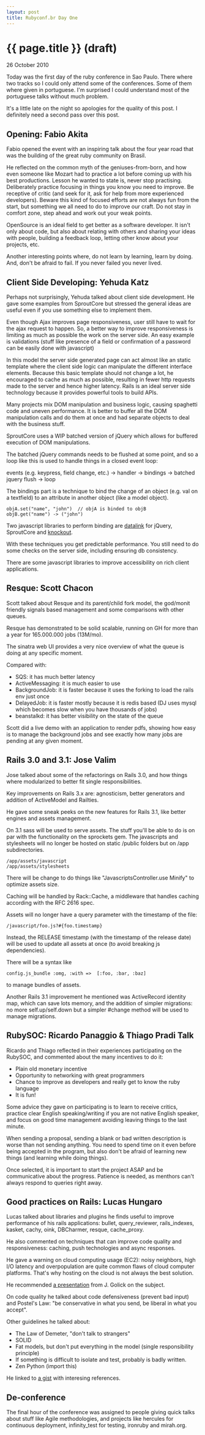 ```yaml
---
layout: post
title: Rubyconf.br Day One
---
```


{{ page.title }} (<strong>draft</strong>)
=========================================

<p class="meta">26 October 2010</p>

Today was the first day of the ruby conference in Sao Paulo. There where two
tracks so I could only attend some of the conferences. Some of them where given
in portuguese. I'm surprised I could understand most of the portuguese talks
without much problem.

It's a little late on the night so apologies for the quality of this post. I
definitely need a second pass over this post.

Opening: Fabio Akita
--------------------

Fabio opened the event with an inspiring talk about the four year road that was
the building of the great ruby community on Brasil.

He reflected on the common myth of the geniuses-from-born, and how even someone
like Mozart had to practice a lot before coming up with his best productions.
Lesson he wanted to state is, never stop practising. Deliberately practice
focusing in things you know you need to improve. Be receptive of critic (and
seek for it, ask for help from more experienced developers). Beware this
kind of focused efforts are not always fun from the start, but something we all
need to do to improve our craft. Do not stay in comfort zone, step ahead and
work out your weak points.

OpenSource is an ideal field to get better as a software developer. It isn't
only about code, but also about relating with others and sharing your ideas
with people, building a feedback loop, letting other know about your projects,
etc.

Another interesting points where, do not learn by learning, learn by doing.
And, don't be afraid to fail. If you never failed you never lived.

Client Side Developing: Yehuda Katz
-----------------------------------

Perhaps not surprisingly, Yehuda talked about client side development. He gave
some examples from SproutCore but stressed the general ideas are useful even if
you use something else to implement them.

Even though Ajax improves page responsiveness, user still have to wait for the
ajax request to happen. So, a better way to improve responsiveness is limiting
as much as possible the work on the server side. An easy example is validations
(stuff like presence of a field or confirmation of a password can be easily
done with javascript)

In this model the server side generated page can act almost like an static
template where the client side logic can manipulate the different interface
elements. Because this basic template should not change a lot, he encouraged to
cache as much as possible, resulting in fewer http requests made to the server
and hence higher latency. Rails is an ideal server side technology because it
provides powerful tools to build APIs.

Many projects mix DOM manipulation and business logic, causing spaghetti code
and uneven performance. It is better to buffer all the DOM manipulation calls
and do them at once and had separate objects to deal with the business stuff.

SproutCore uses a WIP batched version of jQuery which allows for buffered
execution of DOM manipulations.

The batched jQuery commands needs to be flushed at some point, and so a loop
like this is used to handle things in a closed event loop:

events (e.g. keypress, field change, etc.) -> handler -> bindings -> batched jquery flush -> loop

The bindings part is a technique to bind the change of an object (e.g. val on a textfield) to an
attribute in another object (like a model object).

    objA.set("name", "john")  // objA is binded to objB
    objB.get("name") -> ("john")

Two javascript libraries to perform binding are
[datalink](http://github.com/nje/jquery-datalink) for jQuery, SproutCore and
[knockout](http://knockoutjs.com/).

With these techniques you get predictable performance. You still need to do
some checks on the server side, including ensuring db consistency.

There are some javascript libraries to improve accessibility on rich client
applications.

Resque: Scott Chacon
--------------------

Scott talked about Resque and its parent/child fork model, the god/monit
friendly signals based management and some comparisons with other queues.

Resque has demonstrated to be solid scalable, running on GH for more than a
year for 165.000.000 jobs (13M/mo).

The sinatra web UI provides a very nice overview of what the queue is doing at
any specific moment.

Compared with:

* SQS: it has much better latency
* ActiveMessaging: it is much easier to use
* BackgroundJob: it is faster because it uses the forking to load the rails env just once
* DelayedJob: it is faster mostly because it is redis based (DJ uses mysql which becomes slow when you have thousands of jobs)
* beanstalkd: it has better visibility on the state of the queue

Scott did a live demo with an application to render pdfs, showing how easy is
to manage the background jobs and see exactly how many jobs are pending at any
given moment.

Rails 3.0 and 3.1: Jose Valim
-----------------------------

Jose talked about some of the refactorings on Rails 3.0, and how things where
modularized to better fit single responsibilities.

Key improvements on Rails 3.x are: agnosticism, better generators and addition
of ActiveModel and Railties.

He gave some sneak peeks on the new features for Rails 3.1, like better engines
and assets management.

On 3.1 sass will be used to serve assets. The stuff you'll be able to do is on
par with the functionality on the sprockets gem. The javascripts and stylesheets
will no longer be hosted on static /public folders but on /app subdirectories.

    /app/assets/javascript
    /app/assets/stylesheets

There will be change to do things like "JavascriptsController.use Minify" to
optimize assets size.

Caching will be handled by Rack::Cache, a middleware that handles caching
according with the RFC 2616 spec.

Assets will no longer have a query parameter with the timestamp of the file:

    /javascript/foo.js?#{foo.timestamp}

Instead, the RELEASE timestamp (with the timestamp of the release date) will be
used to update all assets at once (to avoid breaking js dependencies).

There will be a syntax like

    config.js_bundle :omg, :with =>  [:foo, :bar, :baz]

to manage bundles of assets.

Another Rails 3.1 improvement he mentioned was ActiveRecord identity map, which
can save lots memory, and the addition of simpler migrations: no more
self.up/self.down but a simpler #change method will be used to manage
migrations.

RubySOC: Ricardo Panaggio & Thiago Pradi Talk
---------------------------------------------

Ricardo and Thiago reflected in their experiences participating on the RubySOC,
and commented about the many incentives to do it:

* Plain old monetary incentive
* Opportunity to networking with great programmers
* Chance to improve as developers and really get to know the ruby language
* It is fun!

Some advice they gave on participating is to learn to receive critics, practice
clear English speaking/writing if you are not native English speaker, and focus
on good time management avoiding leaving things to the last minute.

When sending a proposal, sending a blank or bad written description is worse
than not sending anything. You need to spend time on it even before being
accepted in the program, but also don't be afraid of learning new things (and
learning while doing things).

Once selected, it is important to start the project ASAP and be communicative
about the progress. Patience is needed, as menthors can't always respond to
queries right away.

Good practices on Rails: Lucas Hungaro
--------------------------------------

Lucas talked about libraries and plugins he finds useful to improve performance
of his rails applications: bullet, query_reviewer, rails_indexes, kasket,
cachy, oink, DBCharmer, resque, cache_proxy.

He also commented on techniques that can improve code quality and
responsiveness: caching, push technologies and async responses.

He gave a warning on cloud computing usage (EC2): noisy neighbors, high I/O
latency and overpopulation are quite common flaws of cloud computer platforms.
That's why hosting on the cloud is not always the best solution.

He recommended [a presentation](http://vimeo.com/12814529) from J. Golick on
the subject.

On code quality he talked about code defensiveness (prevent bad input) and
Postel's Law: "be conservative in what you send, be liberal in what you accept".

Other guidelines he talked about:

* The Law of Demeter, "don't talk to strangers"
* SOLID
* Fat models, but don't put everything in the model (single responsibility principle)
* If something is difficult to isolate and test, probably is badly written.
* Zen Python (import this)

He linked to [a gist](http://gist.github.com/524462) with interesing references.

De-conference
-------------

The final hour of the conference was assigned to people giving quick talks
about stuff like Agile methodologies, and projects like hercules for continuous
deployment, infinity_test for testing, ironruby and mirah.org.
